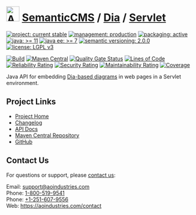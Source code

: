 # [<img src="ao-logo.png" alt="AO Logo" width="35" height="40">](https://github.com/ao-apps) [SemanticCMS](https://github.com/ao-apps/semanticcms) / [Dia](https://github.com/ao-apps/semanticcms-dia) / [Servlet](https://github.com/ao-apps/semanticcms-dia-servlet)

[![project: current stable](https://semanticcms.com/ao-badges/project-current-stable.svg)](https://aoindustries.com/life-cycle#project-current-stable)
[![management: production](https://semanticcms.com/ao-badges/management-production.svg)](https://aoindustries.com/life-cycle#management-production)
[![packaging: active](https://semanticcms.com/ao-badges/packaging-active.svg)](https://aoindustries.com/life-cycle#packaging-active)  
[![java: &gt;= 11](https://semanticcms.com/ao-badges/java-11.svg)](https://docs.oracle.com/en/java/javase/11/docs/api/)
[![java ee: &gt;= 7](https://semanticcms.com/ao-badges/javaee-7.svg)](https://docs.oracle.com/javaee/7/api/)
[![semantic versioning: 2.0.0](https://semanticcms.com/ao-badges/semver-2.0.0.svg)](http://semver.org/spec/v2.0.0.html)
[![license: LGPL v3](https://semanticcms.com/ao-badges/license-lgpl-3.0.svg)](https://www.gnu.org/licenses/lgpl-3.0)

[![Build](https://github.com/ao-apps/semanticcms-dia-servlet/workflows/Build/badge.svg?branch=master)](https://github.com/ao-apps/semanticcms-dia-servlet/actions?query=workflow%3ABuild)
[![Maven Central](https://maven-badges.herokuapp.com/maven-central/com.semanticcms/semanticcms-dia-servlet/badge.svg)](https://maven-badges.herokuapp.com/maven-central/com.semanticcms/semanticcms-dia-servlet)
[![Quality Gate Status](https://sonarcloud.io/api/project_badges/measure?branch=master&project=com.semanticcms%3Asemanticcms-dia-servlet&metric=alert_status)](https://sonarcloud.io/dashboard?branch=master&id=com.semanticcms%3Asemanticcms-dia-servlet)
[![Lines of Code](https://sonarcloud.io/api/project_badges/measure?branch=master&project=com.semanticcms%3Asemanticcms-dia-servlet&metric=ncloc)](https://sonarcloud.io/component_measures?branch=master&id=com.semanticcms%3Asemanticcms-dia-servlet&metric=ncloc)  
[![Reliability Rating](https://sonarcloud.io/api/project_badges/measure?branch=master&project=com.semanticcms%3Asemanticcms-dia-servlet&metric=reliability_rating)](https://sonarcloud.io/component_measures?branch=master&id=com.semanticcms%3Asemanticcms-dia-servlet&metric=Reliability)
[![Security Rating](https://sonarcloud.io/api/project_badges/measure?branch=master&project=com.semanticcms%3Asemanticcms-dia-servlet&metric=security_rating)](https://sonarcloud.io/component_measures?branch=master&id=com.semanticcms%3Asemanticcms-dia-servlet&metric=Security)
[![Maintainability Rating](https://sonarcloud.io/api/project_badges/measure?branch=master&project=com.semanticcms%3Asemanticcms-dia-servlet&metric=sqale_rating)](https://sonarcloud.io/component_measures?branch=master&id=com.semanticcms%3Asemanticcms-dia-servlet&metric=Maintainability)
[![Coverage](https://sonarcloud.io/api/project_badges/measure?branch=master&project=com.semanticcms%3Asemanticcms-dia-servlet&metric=coverage)](https://sonarcloud.io/component_measures?branch=master&id=com.semanticcms%3Asemanticcms-dia-servlet&metric=Coverage)

Java API for embedding [Dia-based diagrams](https://wiki.gnome.org/Apps/Dia/) in web pages in a Servlet environment.

## Project Links
* [Project Home](https://semanticcms.com/dia/servlet/)
* [Changelog](https://semanticcms.com/dia/servlet/changelog)
* [API Docs](https://semanticcms.com/dia/servlet/apidocs/)
* [Maven Central Repository](https://search.maven.org/artifact/com.semanticcms/semanticcms-dia-servlet)
* [GitHub](https://github.com/ao-apps/semanticcms-dia-servlet)

## Contact Us
For questions or support, please [contact us](https://aoindustries.com/contact):

Email: [support@aoindustries.com](mailto:support@aoindustries.com)  
Phone: [1-800-519-9541](tel:1-800-519-9541)  
Phone: [+1-251-607-9556](tel:+1-251-607-9556)  
Web: https://aoindustries.com/contact
